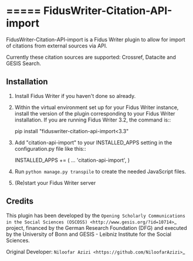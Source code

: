=====
FidusWriter-Citation-API-import
=====

FidusWriter-Citation-API-import is a Fidus Writer plugin to allow for import of
citations from external sources via API.

Currently these citation sources are supported: Crossref, Datacite and GESIS Search.


Installation
-----------

1. Install Fidus Writer if you haven't done so already.

2. Within the virtual environment set up for your Fidus Writer instance, install the version of the plugin corresponding to your Fidus Writer installation. If you are running Fidus Writer 3.2, the command is::

    pip install "fiduswriter-citation-api-import<3.3"

3. Add "citation-api-import" to your INSTALLED_APPS setting in the
   configuration.py file like this::

    INSTALLED_APPS += (
        ...
        'citation-api-import',
    )

4. Run `python manage.py transpile` to create the needed JavaScript files.

5. (Re)start your Fidus Writer server


Credits
-----------

This plugin has been developed by the `Opening Scholarly Communications in the Social Sciences (OSCOSS) <http://www.gesis.org/?id=10714>`_ project, financed by the German Research Foundation (DFG) and executed by the University of Bonn and GESIS - Leibniz Institute for the Social Sciences.

Original Developer: `Niloofar Azizi <https://github.com/NiloofarAzizi>`_
